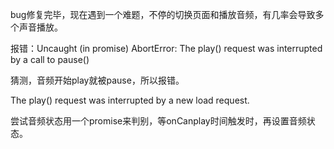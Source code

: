 bug修复完毕，现在遇到一个难题，不停的切换页面和播放音频，有几率会导致多个声音播放。

报错：Uncaught (in promise) AbortError: The play() request was interrupted by a call to pause()

猜测，音频开始play就被pause，所以报错。

The play() request was interrupted by a new load request.



尝试音频状态用一个promise来判别，等onCanplay时间触发时，再设置音频状态。



